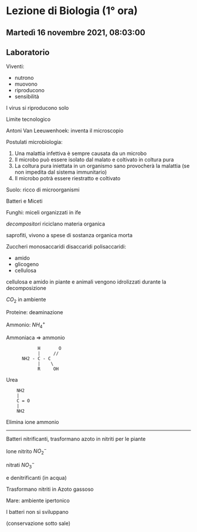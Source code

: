 # Lezione di Biologia (1° ora)
## Martedì 16 novembre 2021, 08:03:00
## Laboratorio

Viventi:
* nutrono
* muovono
* riproducono
* sensibilità

I virus si riproducono solo


Limite tecnologico

Antoni Van Leeuwenhoek: inventa il microscopio

Postulati microbiologia:
1. Una malattia infettiva è sempre causata da un microbo
2. Il microbo può essere isolato dal malato e coltivato in coltura pura
3. La coltura pura iniettata in un organismo sano provocherà la malattia (se non impedita dal sistema immunitario)
4. Il microbo potrà essere riestratto e coltivato


Suolo: ricco di microorganismi

Batteri e Miceti

Funghi:
miceli organizzati in ife

_decompositori_ riciclano materia organica


saprofiti, vivono a spese di sostanza organica morta

Zuccheri
monosaccaridi
disaccaridi
polisaccaridi:
* amido
* glicogeno
* cellulosa

cellulosa e amido in piante e animali vengono idrolizzati durante la decomposizione
         
$CO_2$ in ambiente

Proteine: deaminazione

Ammonio: $NH_4^{+}$

Ammoniaca ⇒ ammonio

				H       O
				|     //
		  NH2 - C - C
				|    \
				R     OH



Urea

		NH2
		|
		C = O
		|
		NH2
Elimina ione ammonio



---
Batteri nitrificanti, trasformano azoto in nitriti per le piante

Ione nitrito $NO_2^{-}$

nitrati $NO_3^{-}$


e denitrificanti (in acqua)

Trasformano nitriti in Azoto gassoso


Mare: ambiente ipertonico

I batteri non si sviluppano


(conservazione sotto sale)

<!--stackedit_data:
eyJoaXN0b3J5IjpbNzg0MDcwMTQyXX0=
-->